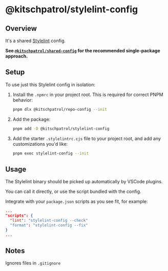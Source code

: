 # @kitschpatrol/stylelint-config

## Overview

It's a shared [Stylelint](https://stylelint.io) config.

**See [`@kitschpatrol/shared-config`](https://www.npmjs.com/package/@kitschpatrol/shared-config) for the recommended single-package approach.**

## Setup

To use just this Stylelint config in isolation:

1. Install the `.npmrc` in your project root. This is required for correct PNPM behavior:

   ```sh
   pnpm dlx @kitschpatrol/repo-config --init
   ```

2. Add the package:

   ```sh
   pnpm add -D @kitschpatrol/stylelint-config
   ```

3. Add the starter `.stylelintrc.cjs` file to your project root, and add any customizations you'd like:

   ```sh
   pnpm exec stylelint-config --init
   ```

## Usage

The Stylelint binary should be picked up automatically by VSCode plugins.

You can call it directly, or use the script bundled with the config.

Integrate with your `package.json` scripts as you see fit, for example:

```json
...
"scripts": {
  "lint": "stylelint-config --check"
  "format": "stylelint-config --fix"
}
...
```

## Notes

Ignores files in `.gitignore`

